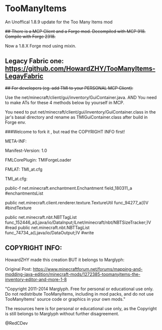 # TooManyItems
An Unoffical 1.8.9 update for the Too Many Items mod

~~## There is a MCP Client and a Forge mod. Decompiled with MCP 918. Compile with Forge 2318.~~

Now a 1.8.X Forge mod using mixin.

## Legacy Fabric one: https://github.com/HowardZHY/TooManyItems-LegayFabric

~~## For developers (eg. add TMI to your PERSONAL MCP Client):~~

Use the net/minecraft/client/gui/inventory/GuiContainer.java. AND You need to make ATs for these 4 methods below by yourself in MCP.

You need to put net/minecraft/client/gui/inventory/GuiContainer.class in the jar's basal directory and rename as TMIGuiContainer.class after build in Forge env. 

###Welcome to fork it , but read the COPYRIGHT INFO first!

META-INF:

Manifest-Version: 1.0

FMLCorePlugin: TMIForgeLoader

FMLAT: TMI_at.cfg

TMI_at.cfg:

public-f net.minecraft.enchantment.Enchantment field_180311_a #enchantmentsList

public net.minecraft.client.renderer.texture.TextureUtil func_94277_a(I)V #bindTexture

public net.minecraft.nbt.NBTTagList func_152446_a(Ljava/io/DataInput;ILnet/minecraft/nbt/NBTSizeTracker;)V #read
public net.minecraft.nbt.NBTTagList func_74734_a(Ljava/io/DataOutput;)V #write

## COPYRIGHT INFO:
HowardZHY made this creation BUT it belongs to Marglyph:

Original Post: https://www.minecraftforum.net/forums/mapping-and-modding-java-edition/minecraft-mods/1272385-toomanyitems-the-inventory-editor-and-more-1-8

"Copyright 2011-2014 Marglyph. Free for personal or educational use only. Do not redistribute TooManyItems, including in mod packs, and do not use TooManyItems\' source code or graphics in your own mods."

The resources here is for personal or educational use only, as the Copyright is still belongs to Marglyph without further disagreement.

 @RedCDev
